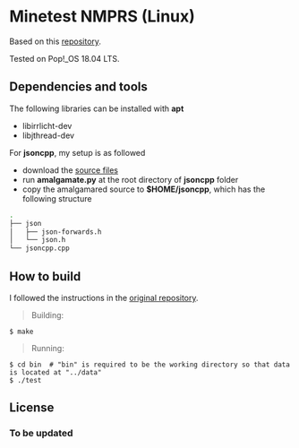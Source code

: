 # Minetest NMPRS (Linux)

Based on this [repository](https://github.com/twm1994/minetest_nmprs).  
 
Tested on Pop!\_OS 18.04 LTS.

## Dependencies and tools
The following libraries can be installed with **apt**
 - libirrlicht-dev
 - libjthread-dev

For **jsoncpp**, my setup is as followed
 - download the [source files](https://github.com/open-source-parsers/jsoncpp) 
 - run **amalgamate.py** at the root directory of **jsoncpp** folder
 - copy the amalgamared source to **$HOME/jsoncpp**, which has the following structure
```bash
.
├── json
│   ├── json-forwards.h
│   └── json.h
└── jsoncpp.cpp
```

## How to build
I followed the instructions in the [original repository](https://github.com/celeron55/minetest_nmpr).

>Building:
```
$ make
```

>Running:
```
$ cd bin  # "bin" is required to be the working directory so that data is located at "../data"
$ ./test
```

## License

### To be updated
